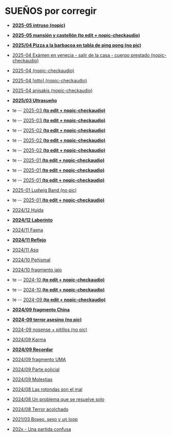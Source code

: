 # SUEÑOS por corregir
 
   - [**2025-05 intruso (nopic)**](./U1-archivo-sueños/2025-05-08_intruso.md)

   - [**2025-05 mansión y castellón (to edit + nopic-checkaudio)**](./U1-archivo-sueños/2025-05-05_mansión-castellón.md)

   - [**2025/04 Pizza a la barbacoa en tabla de ping pong (no pic)**](./U1-archivo-sueños/2025-04-25_Pizza_pinpong_add.md)

   - [2025-04 Exámen en venecia - salir de la casa - cuerpo prestado (nopic-checkaudio)](./U1-archivo-sueños/2025-04-16_3_ex-ven_csev_cuerpo.md)

   - [2025-04 (nopic-checkaudio)](./U1-archivo-sueños/2025-04-15_(nopic-checkaudio).md)

   - [2025-04 [ptto] (nopic-checkaudio)](./U1-archivo-sueños/2025-04-07_[ptto].md)

   - [2025-04 anisakis (nopic-checkaudio)](./U1-archivo-sueños/2025-04-01_anisakis.md)

   - [**2025/03 Ultrasueño**](./U1-archivo-sueños/2025-03-30-Ultrasueño.md)

   - te -- [2025-03 **(to edit + nopic-checkaudio)**](./U1-archivo-sueños/2025-03-29.md)

   - te -- [2025-03 **(to edit + nopic-checkaudio)**](./U1-archivo-sueños/2025-03-14.md)

   - te -- [2025-02 **(to edit + nopic-checkaudio)**](./U1-archivo-sueños/2025-02-13.md)

   - te -- [2025-02 **(to edit + nopic-checkaudio)**](./U1-archivo-sueños/2025-02-09.md)

   - te -- [2025-02 **(to edit + nopic-checkaudio)**](./U1-archivo-sueños/2025-02-01.md)

   - te -- [2025-01 **(to edit + nopic-checkaudio)**](./U1-archivo-sueños/2025-01-25.md)

   - te -- [2025-01 **(to edit + nopic-checkaudio)**](./U1-archivo-sueños/2025-01-23.md)

   - te -- [2025-01 **(to edit + nopic-checkaudio)**](./U1-archivo-sueños/2025-01-19.md)

   - [2025-01 Ludwig Band (no pic)](./U1-archivo-sueños/2025-01-14_Ludwig_Band.md)

   - te -- [2025-01 **(to edit + nopic-checkaudio)**](./U1-archivo-sueños/2025-01-07.md)

   - [2024/12 Huída](./U1-archivo-sueños/2024-12-09_Huída.md)

   - [**2024/12 Laberinto**](./U1-archivo-sueños/2024-12-02_Laberinto.md)

   - [2024/11 Faena](./U1-archivo-sueños/2024-11-10_Faena.md)

   - [**2024/11 Reflejo**](./U1-archivo-sueños/2024-11-07_Reflejo.md)

   - [2024/11 Asq](./U1-archivo-sueños/2024-11-05_asq.md)

   - [2024/10 Peñismal](./U1-archivo-sueños/2024-10-22_Peñismal.md)

   - [2024/10 fragmento iaio](./U1-archivo-sueños/2024-10-10_fragmento-iaio.md)

   - te -- [2024-10 **(to edit + nopic-checkaudio)**](./U1-archivo-sueños/2024-10-09.md)

   - te -- [2024-10 **(to edit + nopic-checkaudio)**](./U1-archivo-sueños/2024-10-03.md)

   - te -- [2024-09 **(to edit + nopic-checkaudio)**](./U1-archivo-sueños/2024-09-27.md)

   - [**2024/09 fragmento China**](./U1-archivo-sueños/2024-09-23_fragmento_china.md)

   - [**2024-09 terror asesino (no pic)**](./U1-archivo-sueños/2024-09-23_terror_asesino.md)

   - [2024-09 nosense + pitillos (no pic)](./U1-archivo-sueños/2024-09-21_nosense+pitillos.md)

   - [2024/09 Karma](./U1-archivo-sueños/2024-09-20_Karma.md)

   - [**2024/09 Recordar**](./U1-archivo-sueños/2024-09-18_recordar.md)

   - [2024/09 fragmento UMA](./U1-archivo-sueños/2024-09-17_fragmento_UMA.md)

   - [2024/09 Parte policial](./U1-archivo-sueños/2024-09-11_parte_policial.md)
   
   - [2024/09 Molestias](./U1-archivo-sueños/2024-09-07_molestias.md)

   - [2024/08 Las rotondas son el mal](./U1-archivo-sueños/2024-08-29_Las_rotondas_add.md)

   - [2024/08 Un problema que se resuelve solo](./U1-archivo-sueños/2024-08-28_Un_problema_add.md)

   - [2024/08 Terror acolchado](./U1-archivo-sueños/2024-08-27_Terror_acolchado.md)

   - [2021/03 Boxeo, sexo y un loop](./U1-archivo-sueños/2021-03-28_Boxeo_sexo_loop.md)

   - [202x - Una partida confusa](./U1-archivo-sueños/202x_Una_partida_confusa.md)

<!-- # SUEÑOS por revisar el audio

   - [to do U1-As](./U1-archivo-sueños/-to-edit_U1-As.md) -->